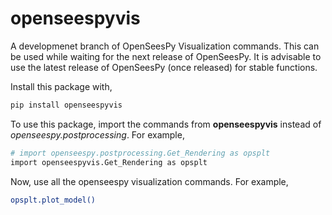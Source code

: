 # openseespyvis
A developmenet branch of OpenSeesPy Visualization commands. This can be used while waiting for the next release of OpenSeesPy.
It is advisable to use the latest release of OpenSeesPy (once released) for stable functions.

Install this package with,
```bash
pip install openseespyvis
```

To use this package, import the commands from **openseespyvis** instead of *openseespy.postprocessing*. For example,

```bash
# import openseespy.postprocessing.Get_Rendering as opsplt
import openseespyvis.Get_Rendering as opsplt
```

Now, use all the openseespy visualization commands. For example,

```bash
opsplt.plot_model()
```
